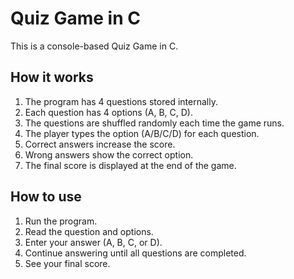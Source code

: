 # Quiz Game in C

This is a console-based Quiz Game in C.  

## How it works

1. The program has 4 questions stored internally.  
2. Each question has 4 options (A, B, C, D).  
3. The questions are shuffled randomly each time the game runs.  
4. The player types the option (A/B/C/D) for each question.  
5. Correct answers increase the score.  
6. Wrong answers show the correct option.  
7. The final score is displayed at the end of the game.  

## How to use

1. Run the program.  
2. Read the question and options.  
3. Enter your answer (A, B, C, or D).  
4. Continue answering until all questions are completed.  
5. See your final score.
